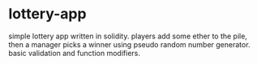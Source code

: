# lottery-app

simple lottery app written in solidity. players add some ether to the pile, then a manager picks a winner using pseudo random number generator. basic validation and function modifiers. 
